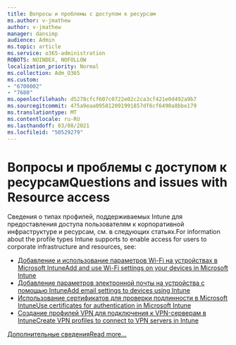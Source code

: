 ```yaml
---
title: Вопросы и проблемы с доступом к ресурсам
ms.author: v-jmathew
author: v-jmathew
manager: dansimp
audience: Admin
ms.topic: article
ms.service: o365-administration
ROBOTS: NOINDEX, NOFOLLOW
localization_priority: Normal
ms.collection: Adm_O365
ms.custom:
- "6700002"
- "7680"
ms.openlocfilehash: d5278cfcf607c0722e02c2ca3cf421e0d492a9b7
ms.sourcegitcommit: 475a9eaa095812091991857df6cf6490a8bbe179
ms.translationtype: MT
ms.contentlocale: ru-RU
ms.lasthandoff: 03/08/2021
ms.locfileid: "50529279"
---
```

# <a name="questions-and-issues-with-resource-access"></a><span data-ttu-id="2c23b-102">Вопросы и проблемы с доступом к ресурсам</span><span class="sxs-lookup"><span data-stu-id="2c23b-102">Questions and issues with Resource access</span></span>

<span data-ttu-id="2c23b-103">Сведения о типах профилей, поддерживаемых Intune для предоставления доступа пользователям к корпоративной инфраструктуре и ресурсам, см. в следующих статьях.</span><span class="sxs-lookup"><span data-stu-id="2c23b-103">For information about the profile types Intune supports to enable access for users to corporate infrastructure and resources, see:</span></span>

- [<span data-ttu-id="2c23b-104">Добавление и использование параметров Wi-Fi на устройствах в Microsoft Intune</span><span class="sxs-lookup"><span data-stu-id="2c23b-104">Add and use Wi-Fi settings on your devices in Microsoft Intune</span></span>](https://docs.microsoft.com/mem/intune/configuration/wi-fi-settings-configure)
- [<span data-ttu-id="2c23b-105">Добавление параметров электронной почты на устройства с помощью Intune</span><span class="sxs-lookup"><span data-stu-id="2c23b-105">Add email settings to devices using Intune</span></span>](https://docs.microsoft.com/mem/intune/configuration/email-settings-configure)
- [<span data-ttu-id="2c23b-106">Использование сертификатов для проверки подлинности в Microsoft Intune</span><span class="sxs-lookup"><span data-stu-id="2c23b-106">Use certificates for authentication in Microsoft Intune</span></span>](https://docs.microsoft.com/mem/intune/protect/certificates-configure)
- [<span data-ttu-id="2c23b-107">Создание профилей VPN для подключения к VPN-серверам в Intune</span><span class="sxs-lookup"><span data-stu-id="2c23b-107">Create VPN profiles to connect to VPN servers in Intune</span></span>](https://docs.microsoft.com/mem/intune/configuration/vpn-settings-configure)

[<span data-ttu-id="2c23b-108">Дополнительные сведения</span><span class="sxs-lookup"><span data-stu-id="2c23b-108">Read more...</span></span>](https://docs.microsoft.com/mem/intune/configuration/device-profile-troubleshoot)
